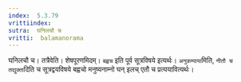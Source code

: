 ```yaml
---
index:  5.3.79
vrittiindex: 
sutra:  घनिलचौ च
vritti:  balamanorama 
---
```


घनिलचौ च। तत्रैवेति। शेषपूरणमिदम्। `बह्वच` इति पूर्व सूत्रविषये इत्यर्थः। `अनुकम्पाया`मिति, `नीतौ च तद्युक्ता`दिति च सूत्रद्वयविषये बह्वचो मनुष्यनाम्नो घन् इलच् एतौ च प्रत्ययावित्यर्थः। 

